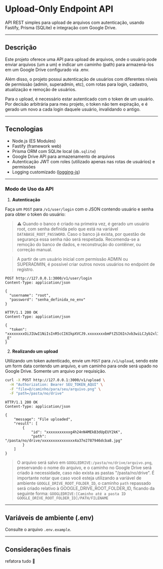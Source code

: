 # Upload-Only Endpoint API

API REST simples para upload de arquivos com autenticação, usando Fastify, Prisma (SQLite) e integração com Google Drive.

---

## Descrição

Este projeto oferece uma API para upload de arquivos, onde o usuário pode enviar arquivos (um a um) e indicar um caminho (path) para armazená-los em um Google Drive configurado via .env.

Além disso, o projeto possui autenticação de usuários com diferentes níveis de permissão (admin, superadmin, etc), com rotas para login, cadastro, atualização e remoção de usuários.

Para o upload, é necessário estar autenticado com o token de um usuário. Por decisão arbitrária para meu projeto, o token não tem expiração, e é gerado um novo a cada login daquele usuário, invalidando o antigo.

---

## Tecnologias

- Node.js (ES Modules)  
- Fastify (framework web)  
- Prisma ORM com SQLite local (`db.sqlite`)  
- Google Drive API para armazenamento de arquivos  
- Autenticação JWT com roles (utilizado apenas nas rotas de usuários) e permissões  
- Logging customizado ([logging-js](https://github.com/adriankubinyete/logging-js))

---

### Modo de Uso da API

1. **Autenticação**

Faça um `POST` para `/v1/user/login` com o JSON contendo usuário e senha para obter o token do usuário:
> ⚠️ Quando o banco é criado na primeira vez, é gerado um usuário root, com senha definida pelo que está na variável `DATABASE_ROOT_PASSWORD`. Caso o banco já exista, por questão de segurança essa senha não será respeitada. Recomenda-se a remoção do banco de dados, e reconstrução do contêiner, ou correção manual.

> A partir de um usuário inicial com permissão ADMIN ou SUPERADMIN, é possível criar outros novos usuários no endpoint de registro.

```http
POST http://127.0.0.1:3000/v1/user/login
Content-Type: application/json

{
  "username": "root",
  "password": "senha_definida_no_env"
}
```

```
HTTP/1.1 200 OK
Content-Type: application/json

{
  "token": "xxxxxxxxOiJIUwI1NiIsInR5cCI6IkpXVCJ9.xxxxxxxxbmFtZSI6InJvb3wiLCJyb2xlIjoic3VwZXJhZG1pbiIsImlhdCI6MTc1MzQ3MDc2NH0.xxxxxxxx91WR0rMfifAYiiYNOjEsr_he2wQdT8dI-_E"
}
```

2. **Realizando um upload**

Utilizando um token autenticado, envie um `POST` para `/v1/upload`, sendo este um form data contendo um arquivo, e um caminho para onde será upado no Google Drive. Somente um arquivo por requisição.

```sh
curl -X POST http://127.0.0.1:3000/v1/upload \
  -H "Authorization: Bearer SEU_TOKEN_AQUI" \
  -F "file=@/caminho/para/seu/arquivo.png" \
  -F "path=/pasta/no/drive"
```

```
HTTP/1.1 200 OK
Content-Type: application/json

{
    "message": "File uploaded",
    "result": [
        {
            "id": "xxxxxxxxxxxg4h24nN4MEkB3dUpEUY2kK",
            "path": "/pasta/no/drive/xxxxxxxxxxxxxxx4a37e2787946dcba8.jpg"
        }
    ]
}
```

> O arquivo será salvo em `GOOGLEDRIVE:/pasta/no/drive/arquivo.png`, preservando o nome do arquivo, e o caminho no Google Drive será criado à necessidade, caso não exista as pastas "/pasta/no/drive". É importante notar que caso você esteja utilizando a variável de ambiente `GOOGLE_DRIVE_ROOT_FOLDER_ID`, o caminho `path` repassado será criado relativo à GOOGLE_DRIVE_ROOT_FOLDER_ID, ficando da seguinte forma: `GOOGLEDRIVE:[Caminho até a pasta ID GOOGLE_DRIVE_ROOT_FOLDER_ID]/PATH/FILENAME`

---

## Variáveis de ambiente (.env)

Consulte o arquivo `.env.example`.

---

## Considerações finais

refatora tudo 🤷
